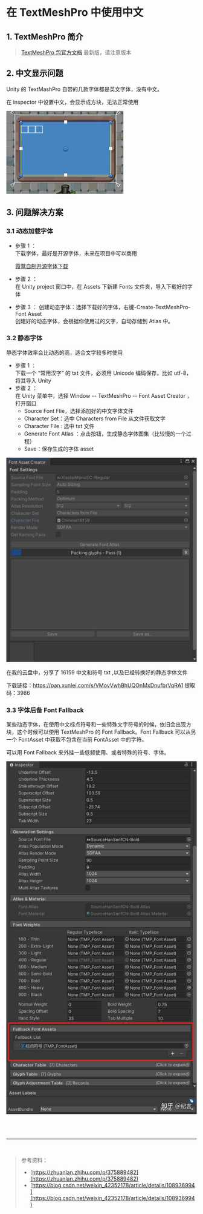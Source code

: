 # 在 TextMeshPro 中使用中文

## 1. TextMeshPro 简介

> [TextMeshPro 包官方文档](https://docs.unity3d.com/Packages/com.unity.textmeshpro@4.0/manual/index.html) 最新版，请注意版本

## 2. 中文显示问题

Unity 的 TextMashPro 自带的几款字体都是英文字体，没有中文。

在 inspector 中设置中文，会显示成方块，无法正常使用

![](../../imgs/unity_cnfonterror.png)

## 3. 问题解决方案

### 3.1 动态加载字体

- 步骤 1 ：  
  下载字体，最好是开源字体，未来在项目中可以商用

  [霞鹜自制开源字体下载](https://lxgw.github.io/2021/01/15/Lxgw-Opensource-Chinese-Fonts/)

- 步骤 2 ：  
  在 Unity project 窗口中，在 Assets 下新建 Fonts 文件夹，导入下载好的字体

* 步骤 3 ：
  创建动态字体：选择下载好的字体，右键-Create-TextMeshPro-Font Asset  
  创建好的动态字体，会根据你使用过的文字，自动存储到 Atlas 中。

### 3.2 静态字体

静态字体效率会比动态的高，适合文字较多时使用

- 步骤 1 ：  
  下载一个 “常用汉字” 的 txt 文件，必须用 Unicode 编码保存，比如 utf-8，将其导入 Unity
- 步骤 2 ：  
  在 Unity 菜单中，选择 Window -- TextMeshPro -- Font Asset Creator ，打开窗口
  - Source Font Flie，选择添加好的中文字体文件
  - Character Set：选中 Characters from File 从文件获取文字
  - Character File : 选中 txt 文件
  - Generate Font Atlas ：点击按钮，生成静态字体图集（比较慢的一个过程）
  - Save：保存生成的字体 asset

![](../../imgs/unity_staticFont.png)

在我的云盘中，分享了 16159 中文和符号 txt ,以及已经转换好的静态字体文件

下载链接：https://pan.xunlei.com/s/VMovVwhBhUQOnMxDnufbrVqRA1 提取码：3986

### 3.3 字体后备 Font Fallback

某些动态字体，在使用中文标点符号和一些特殊文字符号的时候，依旧会出现方块，这个时候可以使用 TextMeshPro 的 Font Fallback。Font Fallback 可以从另一个 FontAsset 中获取不包含在当前 FontAsset 中的字符。

可以用 Font Fallback 来外挂一些低频使用、或者特殊的符号、字体。

![](../../imgs/fontfallback.jpg)

<br><br>

<hr>
<br>

> 参考资料：
>
> - [https://zhuanlan.zhihu.com/p/375889482](https://zhuanlan.zhihu.com/p/375889482)
> - [https://blog.csdn.net/weixin_42352178/article/details/108936994](https://blog.csdn.net/weixin_42352178/article/details/108936994)
